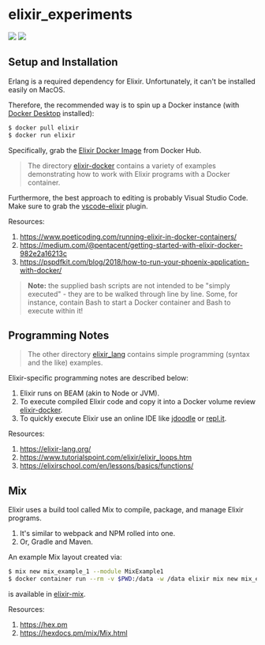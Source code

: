 # elixir_experiments

[![](https://img.shields.io/badge/Elixir-1.10.0-purple.svg)](https://elixir-lang.org)
[![](https://img.shields.io/badge/DockerHub-Elixir-blue.svg)](https://hub.docker.com/_/elixir)

## Setup and Installation

Erlang is a required dependency for Elixir. Unfortunately, it can't be installed easily on MacOS.

Therefore, the recommended way is to spin up a Docker instance (with [Docker Desktop](https://www.docker.com/products/docker-desktop) installed):

```Bash
$ docker pull elixir
$ docker run elixir
```

Specifically, grab the [Elixir Docker Image](https://hub.docker.com/_/elixir) from Docker Hub. 

> The directory [elixir-docker](./elixir_docker) contains a variety of examples demonstrating how to work with Elixir programs with a Docker container.

Furthermore, the best approach to editing is probably Visual Studio Code. Make sure to grab the [vscode-elixir](https://marketplace.visualstudio.com/items?itemName=mjmcloug.vscode-elixir) plugin.

Resources: 

1. https://www.poeticoding.com/running-elixir-in-docker-containers/
1. https://medium.com/@pentacent/getting-started-with-elixir-docker-982e2a16213c
1. https://pspdfkit.com/blog/2018/how-to-run-your-phoenix-application-with-docker/

> **Note:** the supplied bash scripts are not intended to be "simply executed" - they are to be walked through line by line. Some, for instance, contain Bash to start a Docker container and Bash to execute within it!

## Programming Notes

> The other directory [elixir_lang](./elixir_lang) contains simple programming (syntax and the like) examples.

Elixir-specific programming notes are described below:

1. Elixir runs on BEAM (akin to Node or JVM).
1. To execute compiled Elixir code and copy it into a Docker volume review [elixir-docker](./elixir_docker).
1. To quickly execute Elixir use an online IDE like [jdoodle](https://www.jdoodle.com/execute-elixir-online/) or [repl.it](https://repl.it/repls).

Resources: 

1. https://elixir-lang.org/
1. https://www.tutorialspoint.com/elixir/elixir_loops.htm
1. https://elixirschool.com/en/lessons/basics/functions/

## Mix

Elixir uses a build tool called Mix to compile, package, and manage Elixir programs.

1. It's similar to webpack and NPM rolled into one.
1. Or, Gradle and Maven.

An example Mix layout created via:

```Bash
$ mix new mix_example_1 --module MixExample1
$ docker container run --rm -v $PWD:/data -w /data elixir mix new mix_example_1
```

is available in [elixir-mix](./elixir-mix).

Resources:

1. https://hex.pm
1. https://hexdocs.pm/mix/Mix.html